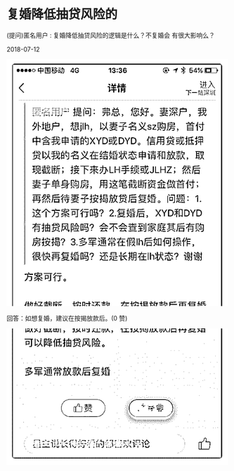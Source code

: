 # 复婚降低抽贷风险的

(提问)匿名用户 : 复婚降低抽贷风险的逻辑是什么？不复婚会 有很大影响么？

2018-07-12

![image](img/Image_097.png)

回答：如想复婚，建议在按揭放款后。(0 赞)

![image](img/Image_098.png)
